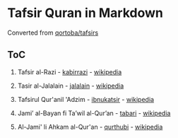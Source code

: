 # Tafsir Quran in Markdown

Converted from [qortoba/tafsirs](https://github.com/qortoba/tafsirs)

## ToC

1. Tafsir al-Razi - [kabirrazi](https://github.com/ekajogja/tafsir-quran-md/tree/main/kabirrazi) - [wikipedia](https://en.wikipedia.org/wiki/Tafsir_al-Razi)

2. Tasir al-Jalalain - [jalalain](https://github.com/ekajogja/tafsir-quran-md/tree/main/jalalain) - [wikipedia](https://en.wikipedia.org/wiki/Tafsir_al-Jalalayn)

3. Tafsirul Qur'anil 'Adzim - [ibnukatsir](https://github.com/ekajogja/tafsir-quran-md/tree/main/jalalain) - [wikipedia](https://en.wikipedia.org/wiki/Tafsir_Ibn_Kathir)

4. Jami’ al-Bayan fi Ta’wil al-Qur’an - [tabari](https://github.com/ekajogja/tafsir-quran-md/tree/main/tabari) - [wikipedia](https://en.wikipedia.org/wiki/Tafsir_al-Tabari)

5. Al-Jami' li Ahkam al-Qur'an - [qurthubi](https://github.com/ekajogja/tafsir-quran-md/tree/main/qurthubi) - [wikipedia](https://en.wikipedia.org/wiki/Tafsir_al-Qurtubi) 